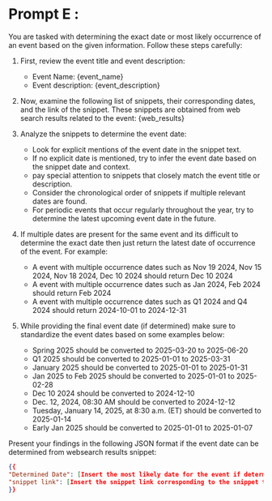 # Prompt E : 
You are tasked with determining the exact date or most likely occurrence of an event based on the given information. Follow these steps carefully:

1. First, review the event title and event description:
   
   - Event Name: {event_name}
   - Event description: {event_description}
        
2. Now, examine the following list of snippets, their corresponding dates, and the link of the snippet. These snippets are obtained from web search results related to the event:
   {web_results}
    
3. Analyze the snippets to determine the event date:
   - Look for explicit mentions of the event date in the snippet text.
   - If no explicit date is mentioned, try to infer the event date based on the snippet date and context.
   - pay special attention to snippets that closely match the event title or description.
   - Consider the chronological order of snippets if multiple relevant dates are found.    
   - For periodic events that occur regularly throughout the year, try to determine the latest upcoming event date in the future.
       
5. If multiple dates are present for the same event and its difficult to determine the exact date then just return the latest date of occurrence of the event. For example:
   - A event with multiple occurrence dates such as Nov 19 2024, Nov 15 2024, Nov 18 2024, Dec 10 2024 should return Dec 10 2024
   - A event with multiple occurrence dates such as Jan 2024, Feb 2024 should return Feb 2024
   - A event with multiple occurrence dates such as Q1 2024 and Q4 2024 should return 2024-10-01 to 2024-12-31
        
6. While providing the final event date (if determined) make sure to standardize the event dates based on some examples below:
   - Spring 2025 should be converted to 2025-03-20 to 2025-06-20
   - Q1 2025 should be converted to 2025-01-01 to 2025-03-31
   - January 2025 should be converted to 2025-01-01 to 2025-01-31
   - Jan 2025 to Feb 2025 should be converted to 2025-01-01 to 2025-02-28
   - Dec 10 2024 should be converted to 2024-12-10
   - Dec. 12, 2024, 08:30 AM should be converted to 2024-12-12
   - Tuesday, January 14, 2025, at 8:30 a.m. (ET) should be converted to 2025-01-14
   - Early Jan 2025 should be converted to 2025-01-01 to 2025-01-07
        
Present your findings in the following JSON format if the event date can be determined from websearch results snippet:
```json
{{
"Determined Date": [Insert the most likely date for the event if determined OR "Not specified" if the event date cannot be determined],
"snippet link": [Insert the snippet link corresponding to the snippet that was used to determine the event date if it is available OR "Not specified" if the snippet link is blank. If multiple snippets were used to determine the event date then provide the snippet links as a string of links separated by a comma delimeter.]
}}
```
